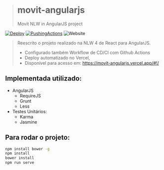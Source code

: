 > # movit-angularjs
> Movit NLW in AngularJS project

[![Deploy](https://github.com/DaniloRomano/movit-angularjs/actions/workflows/workflow.yml/badge.svg?event=workflow_dispatch)](https://github.com/DaniloRomano/movit-angularjs/actions/workflows/workflow.yml)
[![PushingActions](https://github.com/DaniloRomano/movit-angularjs/actions/workflows/pushing.yml/badge.svg?branch=main)](https://github.com/DaniloRomano/movit-angularjs/actions/workflows/pushing.yml)
![Website](https://img.shields.io/website?down_message=offline&logo=vercel&style=flat-square&up_color=lime&up_message=Online&url=https%3A%2F%2Fmovit-angularjs.vercel.app%2F)

> Reescrito o projeto realizado na NLW 4 de React para AngularJS.
> - Configurado também Workflow de CD/CI com Github Actions
> - Deploy automatizado no Vercel,
> - Disponível para acesso em: https://movit-angularjs.vercel.app/#!/

## Implementada utilizado: ##

- AngularJS
  - RequireJS
  - Grunt
  - Less
- Testes Unitários:
  - Karma
  - Jasmine

## Para rodar o projeto: ##

```bash
npm install bower -g
npm install
bower install
npm run serve
```
